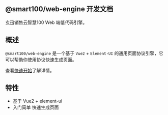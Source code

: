 ## @smart100/web-engine 开发文档

玄迅销售云智慧100 Web 端低代码引擎。

## 概述

`@smart100/web-engine` 是一个基于 `Vue2` + `Element-UI` 的通用页面协议引擎，它可以帮助你使用协议快速生成页面。

查看[快速开始](introduction/quickstart)了解详情。

## 特性

- 基于 Vue2 + element-ui
- 入门简单 快速生成页面
